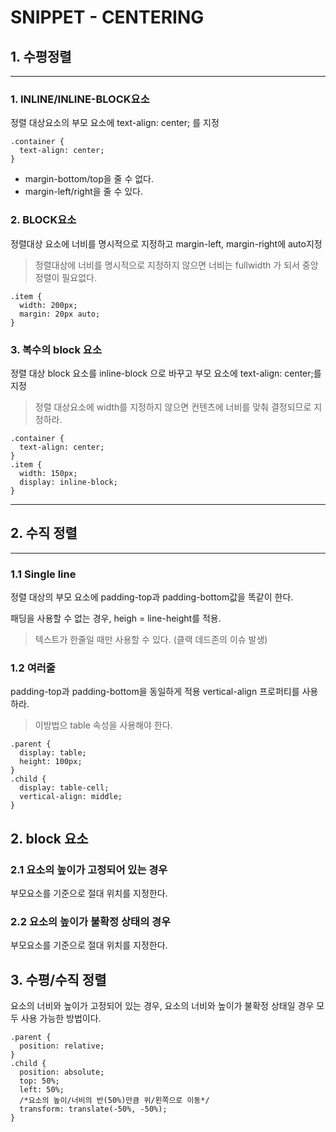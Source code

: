 # SNIPPET - CENTERING 
## 1. 수평정렬
---
### 1. INLINE/INLINE-BLOCK요소
정렬 대상요소의 부모 요소에 text-align: center; 를 지정
```
.container {
  text-align: center;
}
```
- margin-bottom/top을 줄 수 없다.
- margin-left/right을 줄 수 있다.

### 2. BLOCK요소
정렬대상 요소에 너비를 명시적으로 지정하고 margin-left, margin-right에 auto지정
> 정렬대상에 너비를 명시적으로 지정하지 않으면 너비는 fullwidth 가 되서 중앙정렬이 필요없다.
```
.item {
  width: 200px;
  margin: 20px auto;
}
```
### 3. 복수의 block 요소
정렬 대상 block 요소를 inline-block 으로 바꾸고 부모 요소에 text-align: center;를 지정

>정렬 대상요소에 width를 지정하지 않으면 컨텐츠에 너비를 맞춰 결정되므로 지정하라.

```
.container {
  text-align: center;
}
.item {
  width: 150px;
  display: inline-block;
}
```
---
## 2. 수직 정렬
---
### 1.1 Single line
정렬 대상의 부모 요소에 padding-top과 padding-bottom값을 똑같이 한다.

패딩을 사용할 수 없는 경우, heigh = line-height를 적용.
> 텍스트가 한줄일 때만 사용할 수 있다. (클랙 데드존의 이슈 발생)

### 1.2 여러줄
padding-top과 padding-bottom을 동일하게 적용
vertical-align 프로퍼티를 사용하라.
>이방법으 table 속성을 사용해야 한다.
```
.parent {
  display: table;
  height: 100px;
}
.child {
  display: table-cell;
  vertical-align: middle;
}
```
## 2. block 요소
### 2.1 요소의 높이가 고정되어 있는 경우
부모요소를 기준으로 절대 위치를 지정한다.

### 2.2 요소의 높이가 불확정 상태의 경우
부모요소를 기준으로 절대 위치를 지정한다.

## 3. 수평/수직 정렬
요소의 너비와 높이가 고정되어 있는 경우, 요소의 너비와 높이가 불확정 상태일 경우 모두 사용 가능한 방법이다.
```
.parent {
  position: relative;
}
.child {
  position: absolute;
  top: 50%;
  left: 50%;
  /*요소의 높이/너비의 반(50%)만큼 위/왼쪽으로 이동*/
  transform: translate(-50%, -50%);
}
```